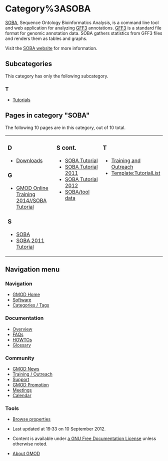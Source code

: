 



<span id="top"></span>




# <span dir="auto">Category%3ASOBA</span>









[SOBA](SOBA.1 "SOBA"), Sequence Ontology Bioinformatics Analysis, is a
command line tool and web application for analyzing [GFF3](GFF3 "GFF3")
annotations. [GFF3](GFF3 "GFF3") is a standard file format for genomic
annotation data. SOBA gathers statistics from GFF3 files and renders
them as tables and graphs.

Visit the <a
href="http://www.sequenceontology.org/wiki/index.php/SOBA_-_Sequence_Ontology_Bioinformatics_Analysis"
class="external text" rel="nofollow">SOBA website</a> for more
information.


## Subcategories

This category has only the following subcategory.



### T

- [Tutorials](Category%3ATutorials "Category%3ATutorials")




## Pages in category "SOBA"

The following 10 pages are in this category, out of 10 total.



<table style="width: 100%;">
<colgroup>
<col style="width: 33%" />
<col style="width: 33%" />
<col style="width: 33%" />
</colgroup>
<tbody>
<tr class="odd" style="vertical-align: top;">
<td style="width: 33.3%"><h3 id="d">D</h3>
<ul>
<li><a href="Downloads" title="Downloads">Downloads</a></li>
</ul>
<h3 id="g">G</h3>
<ul>
<li><a
href="http://gmod.org/wiki/GMOD_Online_Training_2014/SOBA_Tutorial"
title="GMOD Online Training 2014//SOBA Tutorial">GMOD Online Training
2014//SOBA Tutorial</a></li>
</ul>
<h3 id="s">S</h3>
<ul>
<li><a href="SOBA.1" title="SOBA">SOBA</a></li>
<li><a href="SOBA_2011_Tutorial" title="SOBA 2011 Tutorial">SOBA 2011
Tutorial</a></li>
</ul></td>
<td style="width: 33.3%"><h3 id="s-cont.">S cont.</h3>
<ul>
<li><span class="redirect-in-category"><a href="SOBA_Tutorial"
class="mw-redirect" title="SOBA Tutorial">SOBA Tutorial</a></span></li>
<li><a href="SOBA_Tutorial_2011" title="SOBA Tutorial 2011">SOBA
Tutorial 2011</a></li>
<li><a href="SOBA_Tutorial_2012" title="SOBA Tutorial 2012">SOBA
Tutorial 2012</a></li>
<li><a href="SOBA/tool_data" title="SOBA/tool data">SOBA/tool
data</a></li>
</ul></td>
<td style="width: 33.3%"><h3 id="t-1">T</h3>
<ul>
<li><a href="Training_and_Outreach"
title="Training and Outreach">Training and Outreach</a></li>
<li><a href="Template:TutorialList"
title="Template:TutorialList">Template:TutorialList</a></li>
</ul></td>
</tr>
</tbody>
</table>








## Navigation menu






### 



<a href="Main_Page"
style="background-image: url(../images/GMOD-cogs.png);"
title="Visit the main page"></a>


### Navigation



- <span id="n-GMOD-Home">[GMOD Home](Main_Page)</span>
- <span id="n-Software">[Software](GMOD_Components)</span>
- <span id="n-Categories-.2F-Tags">[Categories /
  Tags](Categories)</span>




### Documentation



- <span id="n-Overview">[Overview](Overview)</span>
- <span id="n-FAQs">[FAQs](Category%3AFAQ)</span>
- <span id="n-HOWTOs">[HOWTOs](Category%3AHOWTO)</span>
- <span id="n-Glossary">[Glossary](Glossary)</span>




### Community



- <span id="n-GMOD-News">[GMOD News](GMOD_News)</span>
- <span id="n-Training-.2F-Outreach">[Training /
  Outreach](Training_and_Outreach)</span>
- <span id="n-Support">[Support](Support)</span>
- <span id="n-GMOD-Promotion">[GMOD Promotion](GMOD_Promotion)</span>
- <span id="n-Meetings">[Meetings](Meetings)</span>
- <span id="n-Calendar">[Calendar](Calendar)</span>




### Tools

- <span id="t-smwbrowselink"><a href="Special%3ABrowse/Category%3ASOBA" rel="smw-browse">Browse
  properties</a></span>



- <span id="footer-info-lastmod">Last updated at 19:33 on 10 September
  2012.</span>
<!-- - <span id="footer-info-viewcount">9,591 page views.</span> -->
- <span id="footer-info-copyright">Content is available under
  <a href="http://www.gnu.org/licenses/fdl-1.3.html" class="external"
  rel="nofollow">a GNU Free Documentation License</a> unless otherwise
  noted.</span>

<!-- -->

- <span id="footer-places-about">[About
  GMOD](GMOD%3AAbout "GMOD%3AAbout")</span>

<!-- -->




